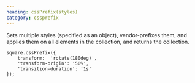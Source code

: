```yaml
--- 
heading: cssPrefix(styles)
category: cssprefix
---
```


Sets multiple styles (specified as an object), vendor-prefixes them, and applies them on all elements in the collection, and returns the collection.

    square.cssPrefix({
        transform:  'rotate(180deg)',
        'transform-origin': '50%',
        'transition-duration': '1s'
    });
